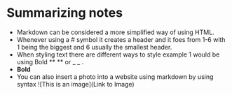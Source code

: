 # Summarizing notes

* Markdown can be considered a more simplified way of using HTML.
* Whenever using a # symbol it creates a header and it foes from 1-6 with 1 being the biggest and 6 usually the smallest header.
* When styling text there are different ways to style example 1 would be using Bold ** ** or _ _ .
*  **Bold**
*  You can also insert a photo into a website using markdown by using syntax ![This is an image](Link to Image)
